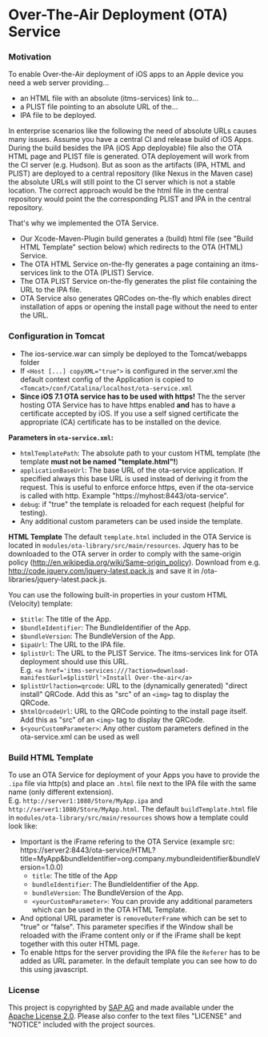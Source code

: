 # Over-The-Air Deployment (OTA) Service

### Motivation

To enable Over-the-Air deployment of iOS apps to an Apple device you need a web server providing...
* an HTML file with an absolute (itms-services) link to...
* a PLIST file pointing to an absolute URL of the...
* IPA file to be deployed.

In enterprise scenarios like the following the need of absolute URLs causes many issues.
Assume you have a central CI and release build of iOS Apps. During the build besides the IPA (iOS App deployable) file also the OTA HTML page and PLIST file is generated.
OTA deployement will work from the CI server (e.g. Hudson). But as soon as the artifacts (IPA, HTML and PLIST) are deployed to a central repository (like Nexus in the Maven case) the absolute URLs will still point to the CI server which is not a stable location. The correct approach would be the html file in the central repository would point the the corresponding PLIST and IPA in the central repository.

That's why we implemented the OTA Service.
* Our Xcode-Maven-Plugin build generates a (build) html file (see "Build HTML Template" section below) which redirects to the OTA (HTML) Service.
* The OTA HTML Service on-the-fly generates a page containing an itms-services link to the OTA (PLIST) Service.
* The OTA PLIST Service on-the-fly generates the plist file containing the URL to the IPA file.
* OTA Service also generates QRCodes on-the-fly which enables direct installation of apps or opening the install page without the need to enter the URL.

### Configuration in Tomcat

* The ios-service.war can simply be deployed to the Tomcat/webapps folder
* If `<Host [...] copyXML="true">` is configured in the server.xml the default context config of the Application is copied to <br>`<Tomcat>/conf/Catalina/localhost/ota-service.xml`
* **Since iOS 7.1 OTA service has to be used with https!** The the server hosting OTA Service has to have https enabled **and** has to have a certificate accepted by iOS. If you use a self signed certificate the appropriate (CA) certificate has to be installed on the device.

**Parameters in `ota-service.xml`:**
* `htmlTemplatePath`: The absolute path to your custom HTML template (the template **must not be named "template.html"!**)
* `applicationBaseUrl`: The base URL of the ota-service application. If specified always this base URL is used instead of deriving it from the request. This is useful to enforce enforce https, even if the ota-service is called with http. Example "https://myhost:8443/ota-service".
* `debug`: if "true" the template is reloaded for each request (helpful for testing).
* Any additional custom parameters can be used inside the template.

**HTML Template**
The default `template.html` included in the OTA Service is located in `modules/ota-library/src/main/resources`.
Jquery has to be downloaded to the OTA server in order to comply with the same-origin policy (http://en.wikipedia.org/wiki/Same-origin_policy).
Download from e.g. http://code.jquery.com/jquery-latest.pack.js and save it in <webapps>/ota-libraries/jquery-latest.pack.js.

You can use the following built-in properties in your custom HTML (Velocity) template:
* `$title`: The title of the App.
* `$bundleIdentifier`: The BundleIdentifier of the App.
* `$bundleVersion`: The BundleVersion of the App.
* `$ipaUrl`: The URL to the IPA file.
* `$plistUrl`: The URL to the PLIST Service. The itms-services link for OTA deployment should use this URL.<br>
  E.g. `<a href='itms-services:///?action=download-manifest&url=$plistUrl'>Install Over-the-air</a>`
* `$plistUrl?action=qrcode`: URL to the (dynamically generated) "direct install" QRCode. Add this as "src" of an `<img>` tag to display the QRCode.
* `$htmlQrcodeUrl`: URL to the QRCode pointing to the install page itself. Add this as "src" of an `<img>` tag to display the QRCode.
* `$<yourCustomParameter>`: Any other custom parameters defined in the ota-service.xml can be used as well

### Build HTML Template
To use an OTA Service for deployment of your Apps you have to provide the `.ipa` file via http(s) and place an `.html` file next to the IPA file with the same name (only different extension).<br>
E.g. `http://server1:1080/Store/MyApp.ipa` and `http://server1:1080/Store/MyApp.html`.
The default `buildTemplate.html` file in `modules/ota-library/src/main/resources` shows how a template could look like:
* Important is the iFrame refering to the OTA Service (example src: https://server2:8443/ota-service/HTML?title=MyApp&bundleIdentifier=org.company.mybundleidentifier&bundleVersion=1.0.0)
  * `title`: The title of the App
  * `bundleIdentifier`: The BundleIdentifier of the App.
  * `bundleVersion`: The BundleVersion of the App.
  * `<yourCustomParameter>`: You can provide any additional parameters which can be used in the OTA HTML Template.
* And optional URL parameter is `removeOuterFrame` which can be set to "true" or "false". This parameter specifies if the Window shall be reloaded with the iFrame content only or if the iFrame shall be kept together with this outer HTML page.
* To enable https for the server providing the IPA file the `Referer` has to be added as URL parameter. In the default template you can see how to do this using javascript.

### License ###

This project is copyrighted by [SAP AG](http://www.sap.com/) and made available under the [Apache License 2.0](http://www.apache.org/licenses/LICENSE-2.0.html). Please also confer to the text files "LICENSE" and "NOTICE" included with the project sources.
